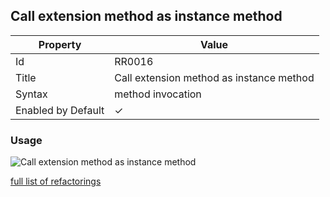 ## Call extension method as instance method

| Property           | Value                                    |
| ------------------ | ---------------------------------------- |
| Id                 | RR0016                                   |
| Title              | Call extension method as instance method |
| Syntax             | method invocation                        |
| Enabled by Default | &#x2713;                                 |

### Usage

![Call extension method as instance method](../../images/refactorings/CallExtensionMethodAsInstanceMethod.png)

[full list of refactorings](Refactorings.md)